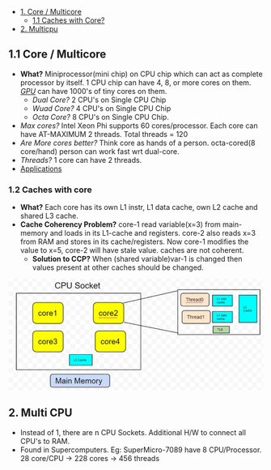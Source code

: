 - [1. Core / Multicore](#multicore)
  - [1.1 Caches with Core?](#cache)
- [2. Multicpu](#multicpu)

<a name="multicore"></a>
## 1.1 Core / Multicore
- **What?** Miniprocessor(mini chip) on CPU chip which can act as complete processor by itself. 1 CPU chip can have 4, 8, or more cores on them. *[GPU](/Motherboard/CPU/GPU)* can have 1000's of tiny cores on them.
  - *Dual Core?* 2 CPU's on  Single CPU Chip
  - *Wuad Core?* 4 CPU's on Single CPU Chip
  - *Octa Core?* 8 CPU's on Single CPU Chip.
- *Max cores?* Intel Xeon Phi supports 60 cores/processor. Each core can have AT-MAXIMUM 2 threads. Total threads = 120
- *Are More cores better?* Think core as hands of a person. octa-cored(8 core/hand) person can work fast wrt dual-core.
- *Threads?* 1 core can have 2 threads.
- [Applications](/Motherboard/CPU/GPU/GPU/Applications_Advantages_Disadv.md)

<a name="cache"></a>
### 1.2 Caches with core
- **What?** Each core has its own L1 instr, L1 data cache, own L2 cache and shared L3 cache.
- **Cache Coherency Problem?** core-1 read variable(x=3) from main-memory and loads in its L1-cache and registers. core-2 also reads x=3 from RAM and stores in its cache/registers. Now core-1 modifies the value to x=5, core-2 will have stale value. caches are not coherent.
  - **Solution to CCP?** When (shared variable)var-1 is changed then values present at other caches should be changed. 

<img src=multicore.JPG width=600 />

## 2. Multi CPU
- Instead of 1, there are n CPU Sockets. Additional H/W to connect all CPU's to RAM. 
- Found in Supercomputers. Eg: SuperMicro-7089 have 8 CPU/Processor. 28 core/CPU -> 228 cores -> 456 threads
